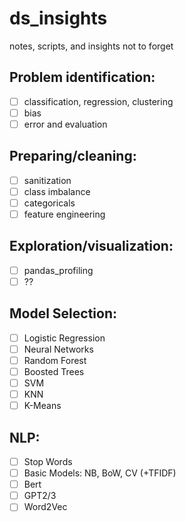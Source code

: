 # ds_insights
notes, scripts, and insights not to forget

## Problem identification:
- [ ] classification, regression, clustering
- [ ] bias
- [ ] error and evaluation

## Preparing/cleaning:
- [ ] sanitization
- [ ] class imbalance
- [ ] categoricals
- [ ] feature engineering

## Exploration/visualization:
- [ ] pandas_profiling
- [ ] ??

## Model Selection:
- [ ] Logistic Regression
- [ ] Neural Networks
- [ ] Random Forest 
- [ ] Boosted Trees
- [ ] SVM
- [ ] KNN
- [ ] K-Means

## NLP:
- [ ] Stop Words
- [ ] Basic Models: NB, BoW, CV (+TFIDF)
- [ ] Bert
- [ ] GPT2/3
- [ ] Word2Vec

